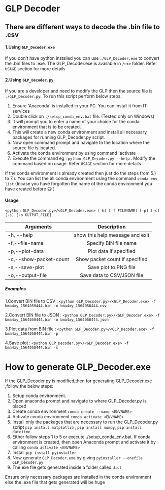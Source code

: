 # GLP Decoder

## There are different ways to decode the .bin file to .csv
#### 1.Using `GLP_Decoder.exe`
If you don't have python installed you can use `./GLP_Decoder.exe` to convert the .bin files to .exe. The GLP_Decoder.exe is available in `/exe` folder.
Refer `USAGE` section for more details
#### 2.Using `GLP_Decoder.py`
 If you are a developer and need to modify the GLP then the source file is  `./GLP_Decoder.py`. To run this script perform below steps.
 1. Ensure 'Anaconda' is installed in your PC. You can install it from IT services
 2. Double click on `./setup_conda_env.bat` file. (Tested only on Windows)
 3. It will prompt you to enter a name of your choice for the conda environment that is to be created.
 4. This will create a new conda environment and install all necessary packages for running GLP_Decoder.py script.
 5. Now open command prompt and navigate to the location where the source file is located.
 6. Activate the conda environment by using command `activate <environment name>
 7. Execute the command eg : `python GLP_Decoder.py --help` . Modify the command based on usage.
	Refer `USAGE` section for more details.
	
If the conda environment is already created then just do the steps from 5.) to 7.). 
You can list the all conda environment using the command `conda env list` (Incase you have forgotten the name of the conda environment you have created before :smiley: )

#### Usage

`<python GLP_Decoder.py>/<GLP_Decoder.exe> [-h] [-f FILENAME] [-p] [-c] [-s] [-o OUTPUT_FILE]`

| Arguments               | Description                     | 
|-------------------------|:-------------------------------:|
| -h, --help              | show this help message and exit |
| -f,--file-name          | Specify BIN file name           |
| -p,--plot-data    	  | Plot data if specified          |
| -c,--show-packet-count  | Show packet count if specified  |
| -s,--save-plot          | Save plot to PNG file           |
| -o,--output-file        | Save data to CSV/JSON file      |

##### Examples
1.Convert BIN file to CSV  : `<python GLP_Decoder.py>/<GLP_Decoder.exe> -f bma4xy_1564050444.bin -o bma4xy_1564050444.csv`

2.Convert BIN file to JSON : `<python GLP_Decoder.py>/<GLP_Decoder.exe> -f bma4xy_1564050444.bin -o bma4xy_1564050444.json`

3.Plot data from BIN file  : `<python GLP_Decoder.py>/<GLP_Decoder.exe> -f bma4xy_1564050444.bin -p`

4.Save plot                : `<python GLP_Decoder.py>/<GLP_Decoder.exe> -f bma4xy_1564050444.bin -s`


# How to generate GLP_Decoder.exe
If the GLP_Decoder.py is modified,then for generating GLP_Decoder.exe ,follow the below steps:
1. Setup conda environment.
2. Open anaconda prompt and navigate to where GLP_Decoder.py is placed
3. Create conda environment `conda create --name <ENVNAME>` 
4. Activate conda environment `conda activate <ENVNAME>`
5. Install only the packages that are necessary to run the GLP_Decoder.py script `pip install matplotlib` , `pip install numpy`, `pip install datetime`
6. Either follow steps 1 to 5 or execute ./setup_conda_env.bat. If conda environment is created, then open Anaconda prompt and activate it by calling `conda activate <ENVNAME>`
6. Install `pip install pyinstaller`
7. Now generate `GLP_Decoder.exe` by giving `pyinstaller --onefile GLP_Decoder.py`
8. The exe file gets generated inside a folder called `dist`

Ensure only necessary packages are installed in the conda environment else the .exe file that gets generated will be huge

